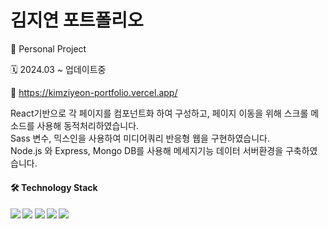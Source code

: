 # 김지연 포트폴리오
<p> 👤 Personal Project</p>
<p> 🗓️ 2024.03 ~ 업데이트중</p>
<p>
  🔗 <a href="https://kimziyeon-portfolio.vercel.app/" target="_blank" > https://kimziyeon-portfolio.vercel.app/</a>
</p>

<p>
React기반으로 각 페이지를 컴포넌트화 하여 구성하고, 페이지 이동을 위해 스크롤 메소드를 사용해 동적처리하였습니다.<br/>
Sass 변수, 믹스인을 사용하여 미디어쿼리 반응형 웹을 구현하였습니다.<br/>
Node.js 와 Express, Mongo DB를 사용해 메세지기능 데이터 서버환경을 구축하였습니다.
</p>


<h4> 🛠️ Technology Stack<h4>
<img src="https://img.shields.io/badge/react-61DAFB?style=flat-square&logo=react&logoColor=white"/>
<img src="https://img.shields.io/badge/Sass-CC6699?style=flat-square&logo=sass&logoColor=white"/>
<img src="https://img.shields.io/badge/MongoDB-47A248?style=flat-square&logo=MongoDB&logoColor=white"/>
<img src="https://img.shields.io/badge/Vercel-000000?style=flat-square&logo=Vercel&logoColor=white"/>
<img src="https://img.shields.io/badge/figma-F24E1E?style=flat-square&logo=figma&logoColor=white"/>
